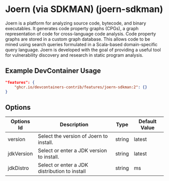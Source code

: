 
# Joern (via SDKMAN) (joern-sdkman)

Joern is a platform for analyzing source code, bytecode, and binary executables.
It generates code property graphs (CPGs), a graph representation of code for
cross-language code analysis. Code property graphs are stored in a custom graph
database. This allows code to be mined using search queries formulated in a
Scala-based domain-specific query language. Joern is developed with the goal of
providing a useful tool for vulnerability discovery and research in static
program analysis.

## Example DevContainer Usage

```json
"features": {
    "ghcr.io/devcontainers-contrib/features/joern-sdkman:2": {}
}
```

## Options

| Options Id | Description | Type | Default Value |
|-----|-----|-----|-----|
| version | Select the version of Joern to install. | string | latest |
| jdkVersion | Select or enter a JDK version to install. | string | latest |
| jdkDistro | Select or enter a JDK distribution to install | string | ms |


